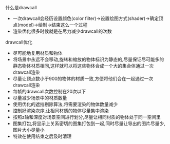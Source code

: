 什么是drawcall
- 一次drawcall会经历设置颜色(color filter)->设置绘图方式(shader)->确定顶点(model)->绘制->结束这么一个过程
- 渲染优化很多时候就是在尽力减少drawcall的次数

drawcall优化
- 尽可能地复用材质和物体
- 将场景中永远不会移动,旋转和缩放的物体标识为静态的,尽量保证尽可能多的静态物体材质相同,这样就可以将这些物体合成一个大的集合体通过一次drawcall渲染
- 尽量让顶点数小于900的物体的材质一致,方便将他们合在一起通过一次drawcall渲染
- 每帧的drawcall次数控制在20次以下
- 尽量减少场景中的材质数量
- 使用优化的遮挡剔除算法,将需要渲染的物体数量减少
- 控制好渲染次序,让相同材质的物体尽量集中渲染
- 按照z轴和深度对场景空间进行划分,尽量让相同材质的物体处于同一空间里
- 图集打包,将显示上关系密切的图集打包到一起,同时尽量让导出的图片尽量少,图片大小尽量小
- 特效在使用结束之后及时清理